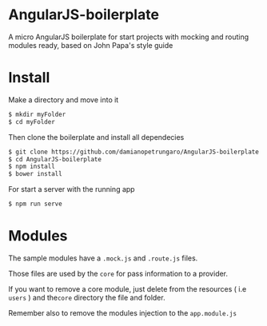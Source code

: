 # AngularJS-boilerplate
A micro AngularJS boilerplate for start projects with mocking and routing modules ready, based on John Papa's style guide

# Install

Make a directory and move into it

```sh
$ mkdir myFolder
$ cd myFolder
```

Then clone the boilerplate and install all dependecies

```sh
$ git clone https://github.com/damianopetrungaro/AngularJS-boilerplate.git
$ cd AngularJS-boilerplate
$ npm install
$ bower install
```

For start a server with the running app

```sh
$ npm run serve
```


# Modules

The sample modules have a ``` .mock.js ``` and ``` .route.js ``` files.

Those files are used by the ``` core ``` for pass information to a provider.


If you want to remove a core module, just delete from the resources ( i.e ``` users ``` ) and the``` core ``` directory the file and folder.

Remember also to remove the modules injection to the ```app.module.js```

